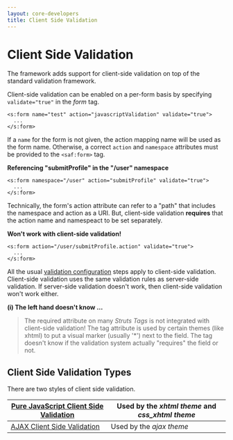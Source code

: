 ```yaml
---
layout: core-developers
title: Client Side Validation
---
```


# Client Side Validation

The framework adds support for client\-side validation on top of the standard validation framework\.

Client\-side validation can be enabled on a per\-form basis by specifying `validate="true"` in the _form_  tag\.


~~~~~~~
<s:form name="test" action="javascriptValidation" validate="true">
  ...
</s:form>

~~~~~~~

If a `name` for the form is not given, the action mapping name will be used as the form name\. Otherwise, a correct `action` and `namespace` attributes must be provided to the `<saf:form>` tag\.

**Referencing "submitProfile" in the "/user" namespace**


~~~~~~~
<s:form namespace="/user" action="submitProfile" validate="true">
  ...
</s:form>

~~~~~~~

Technically, the form's action attribute can refer to a "path" that includes the namespace and action as a URI\. But, client\-side validation **requires** that the action name and namespeact to be set separately\.

**Won't work with client\-side validation\!**


~~~~~~~
<s:form action="/user/submitProfile.action" validate="true">
  ...
</s:form>

~~~~~~~

All the usual [validation configuration](#PAGE_14292) steps apply to client\-side validation\. Client\-side validation uses the same validation rules as server\-side validation\. If server\-side validation doesn't work, then client\-side validation won't work either\.

**(i) The left hand doesn't know \.\.\.**


> 

> 

> The required attribute on many _Struts Tags_  is not integrated with client\-side validation\! The tag attribute is used by certain themes (like xhtml) to put a visual marker (usually '\*') next to the field\. The tag doesn't know if the validation system actually "requires" the field or not\.

> 

## Client Side Validation Types

There are two styles of client side validation\.

|[Pure JavaScript Client Side Validation](pure-java-script-client-side-validation.html)|Used by the _xhtml theme_  and _css\_xhtml theme_ |
|-----------------------------------------------------|--------------------------------------------------|
|[AJAX Client Side Validation](ajax-client-side-validation.html)|Used by the _ajax theme_ |
